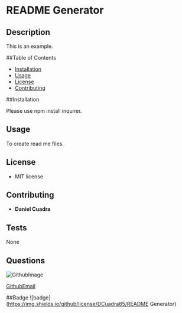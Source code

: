 
# README Generator

## Description
This is an example.

##Table of Contents
- [Installation](#installation)
- [Usage](#usage)
- [License](#license)
- [Contributing](#contributing)

##Installation

Please use npm install inquirer.

## Usage
To create read me files.

## License
* MIT license

## Contributing
* **Daniel Cuadra** 
        
## Tests   
None

## Questions
![GithubImage](https://github.com/DCuadra85.png)

[GithubEmail](mailto:daniel.cuadra85@gmail.com)    

##Badge
![badge](https://img.shields.io/github/license/DCuadra85/README Generator)

